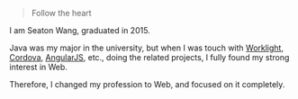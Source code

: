> Follow the heart

I am Seaton Wang, graduated in 2015.

Java was my major in the university, but when I was touch with [Worklight](https://www.ibm.com/developerworks/mobile/mo-aim1206-working-with-worklight-1/), [Cordova](http://cordova.apache.org/), [AngularJS](https://angularjs.org/), etc.,
 doing the related projects, I fully found my strong interest in Web.
 
 Therefore, I changed my profession to Web, and focused on it completely.